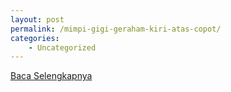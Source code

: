 ```yaml
---
layout: post
permalink: /mimpi-gigi-geraham-kiri-atas-copot/
categories:
    - Uncategorized
---
```


[Baca Selengkapnya](/03)